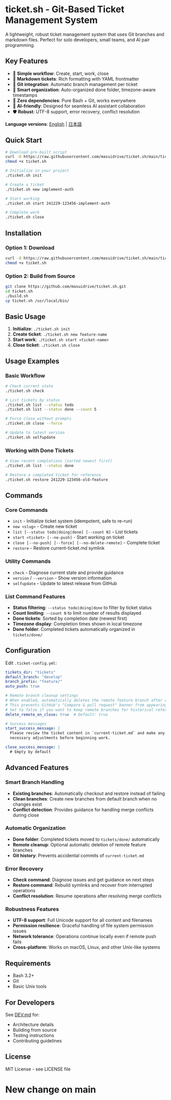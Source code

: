 # ticket.sh - Git-Based Ticket Management System

A lightweight, robust ticket management system that uses Git branches and markdown files. Perfect for solo developers, small teams, and AI pair programming.

## Key Features
- 🎯 **Simple workflow**: Create, start, work, close
- 📝 **Markdown tickets**: Rich formatting with YAML frontmatter
- 🌿 **Git integration**: Automatic branch management per ticket
- 📁 **Smart organization**: Auto-organized done folder, timezone-aware timestamps
- 🔧 **Zero dependencies**: Pure Bash + Git, works everywhere
- 🚀 **AI-friendly**: Designed for seamless AI assistant collaboration
- 🛡️ **Robust**: UTF-8 support, error recovery, conflict resolution

**Language versions**: [English](README.md) | [日本語](README.ja.md)

## Quick Start

```bash
# Download pre-built script
curl -O https://raw.githubusercontent.com/masuidrive/ticket.sh/main/ticket.sh
chmod +x ticket.sh

# Initialize in your project
./ticket.sh init

# Create a ticket
./ticket.sh new implement-auth

# Start working
./ticket.sh start 241229-123456-implement-auth

# Complete work
./ticket.sh close
```

## Installation

### Option 1: Download
```bash
curl -O https://raw.githubusercontent.com/masuidrive/ticket.sh/main/ticket.sh
chmod +x ticket.sh
```

### Option 2: Build from Source
```bash
git clone https://github.com/masuidrive/ticket.sh.git
cd ticket.sh
./build.sh
cp ticket.sh /usr/local/bin/
```

## Basic Usage

1. **Initialize**: `./ticket.sh init`
2. **Create ticket**: `./ticket.sh new feature-name`
3. **Start work**: `./ticket.sh start <ticket-name>`
4. **Close ticket**: `./ticket.sh close`

## Usage Examples

### Basic Workflow
```bash
# Check current state
./ticket.sh check

# List tickets by status  
./ticket.sh list --status todo
./ticket.sh list --status done --count 5

# Force close without prompts
./ticket.sh close --force

# Update to latest version
./ticket.sh selfupdate
```

### Working with Done Tickets
```bash
# View recent completions (sorted newest first)
./ticket.sh list --status done

# Restore a completed ticket for reference
./ticket.sh restore 241229-123456-old-feature
```

## Commands

### Core Commands
- `init` - Initialize ticket system (idempotent, safe to re-run)
- `new <slug>` - Create new ticket
- `list [--status todo|doing|done] [--count N]` - List tickets
- `start <ticket> [--no-push]` - Start working on ticket
- `close [--no-push] [--force] [--no-delete-remote]` - Complete ticket
- `restore` - Restore current-ticket.md symlink

### Utility Commands
- `check` - Diagnose current state and provide guidance
- `version` / `--version` - Show version information
- `selfupdate` - Update to latest release from GitHub

### List Command Features
- **Status filtering**: `--status todo|doing|done` to filter by ticket status
- **Count limiting**: `--count N` to limit number of results displayed
- **Done tickets**: Sorted by completion date (newest first)
- **Timezone display**: Completion times shown in local timezone
- **Done folder**: Completed tickets automatically organized in `tickets/done/`

## Configuration

Edit `.ticket-config.yml`:

```yaml
tickets_dir: "tickets"
default_branch: "develop"
branch_prefix: "feature/"
auto_push: true

# Remote branch cleanup settings
# When enabled, automatically deletes the remote feature branch after closing a ticket.
# This prevents GitHub's "Compare & pull request" banner from appearing for already-merged branches.
# Set to false if you want to keep remote branches for historical reference.
delete_remote_on_close: true  # Default: true

# Success messages
start_success_message: |
  Please review the ticket content in `current-ticket.md` and make any
  necessary adjustments before beginning work.

close_success_message: |
  # Empty by default
```

## Advanced Features

### Smart Branch Handling
- **Existing branches**: Automatically checkout and restore instead of failing
- **Clean branches**: Create new branches from default branch when no changes exist
- **Conflict detection**: Provides guidance for handling merge conflicts during close

### Automatic Organization
- **Done folder**: Completed tickets moved to `tickets/done/` automatically
- **Remote cleanup**: Optional automatic deletion of remote feature branches
- **Git history**: Prevents accidental commits of `current-ticket.md`

### Error Recovery
- **Check command**: Diagnose issues and get guidance on next steps
- **Restore command**: Rebuild symlinks and recover from interrupted operations  
- **Conflict resolution**: Resume operations after resolving merge conflicts

### Robustness Features
- **UTF-8 support**: Full Unicode support for all content and filenames
- **Permission resilience**: Graceful handling of file system permission issues
- **Network tolerance**: Operations continue locally even if remote push fails
- **Cross-platform**: Works on macOS, Linux, and other Unix-like systems

## Requirements

- Bash 3.2+
- Git
- Basic Unix tools

## For Developers

See [DEV.md](DEV.md) for:
- Architecture details
- Building from source
- Testing instructions
- Contributing guidelines

## License

MIT License - see LICENSE file

# New change on main
